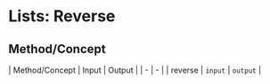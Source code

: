# Lists: Reverse

## Method/Concept

| Method/Concept | Input | Output |
| - | - |
| reverse | `input` | `output` |